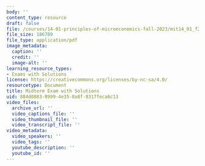 ```yaml
---
body: ''
content_type: resource
draft: false
file: /courses/14-01-principles-of-microeconomics-fall-2023/mit14_01_f23_midterm.pdf
file_size: 186789
file_type: application/pdf
image_metadata:
  caption: ''
  credit: ''
  image-alt: ''
learning_resource_types:
- Exams with Solutions
license: https://creativecommons.org/licenses/by-nc-sa/4.0/
resourcetype: Document
title: Midterm Exam with Solutions
uid: 884d0883-8999-4e35-8a8f-8317feca6c13
video_files:
  archive_url: ''
  video_captions_file: ''
  video_thumbnail_file: ''
  video_transcript_file: ''
video_metadata:
  video_speakers: ''
  video_tags: ''
  youtube_description: ''
  youtube_id: ''
---
```

